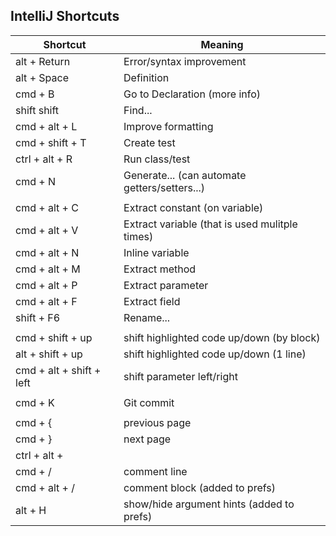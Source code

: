 ## IntelliJ Shortcuts

| Shortcut                 | Meaning                                        |
|--------------------------|------------------------------------------------|
| alt + Return             | Error/syntax improvement                       |
| alt + Space              | Definition                                     |
| cmd + B                  | Go to Declaration (more info)                  |
| shift shift              | Find...                                        |
| cmd + alt + L            | Improve formatting                             |
| cmd + shift + T          | Create test                                    |
| ctrl + alt + R           | Run class/test                                 |
| cmd + N                  | Generate... (can automate getters/setters...)  |
|                          |                                                |
| cmd + alt + C            | Extract constant (on variable)                 |
| cmd + alt + V            | Extract variable (that is used mulitple times) |
| cmd + alt + N            | Inline variable                                |
| cmd + alt + M            | Extract method                                 |
| cmd + alt + P            | Extract parameter                              |
| cmd + alt + F            | Extract field                                  |
| shift + F6               | Rename...                                      |
|                          |                                                |
| cmd + shift + up         | shift highlighted code up/down  (by block)     |
| alt + shift + up         | shift highlighted code up/down  (1 line)       |
| cmd + alt + shift + left | shift parameter left/right                     |
|                          |                                                |
| cmd + K                  | Git commit                                     |
|                          |                                                |
| cmd + {                  | previous page                                  |
| cmd + }                  | next page                                      |
| ctrl + alt + |           | split view vertically                          |
| cmd + /                  | comment line                                   |
| cmd + alt + /            | comment block (added to prefs)                 |
| alt + H                  | show/hide argument hints (added to prefs)      |
